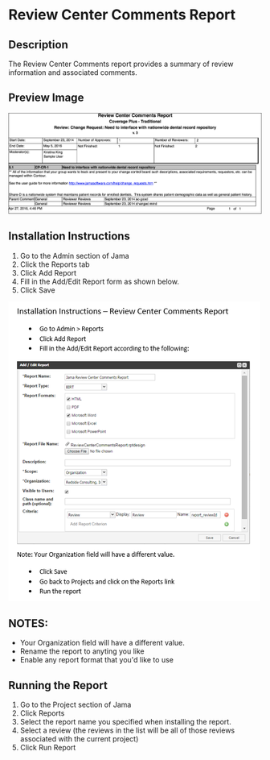 # Review Center Comments Report

## Description
The Review Center Comments report provides a summary of review information and associated comments.

## Preview Image
![alt tag](ReviewCenterPreviewImage.png)

## Installation Instructions
1. Go to the Admin section of Jama
2. Click the Reports tab
3. Click Add Report
4. Fill in the Add/Edit Report form as shown below.
5. Click Save

![alt tag](ReviewCenterCommentsInstallation.png)

## NOTES: 
- Your Organization field will have a different value.  
- Rename the report to anyting you like
- Enable any report format that you'd like to use

## Running the Report
1. Go to the Project section of Jama
2. Click Reports
3. Select the report name you specified when installing the report.
4. Select a review (the reviews in the list will be all of those reviews associated with the current project)
5. Click Run Report
